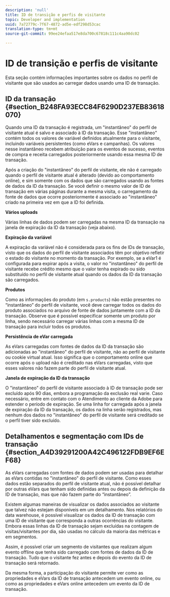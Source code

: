 ```yaml
---
description: 'null'
title: ID de transição e perfis de visitante
topic: Developer and implementation
uuid: 7a72779c-7f67-4872-ad5e-edf298d53cac
translation-type: tm+mt
source-git-commit: 99ee24efaa517e8da700c67818c111c4aa90dc02

---
```



# ID de transição e perfis de visitante

Esta seção contém informações importantes sobre os dados no perfil de visitante que são usados ao carregar dados usando uma ID de transação.

## ID da transação {#section_B248FA93ECC84F6290D237EB83618070}

Quando uma ID da transação é registrada, um "instantâneo" do perfil de visitante atual é salvo e associado à ID da transação. Esse "instantâneo" contém todos os valores de variável definidos atualmente para o visitante, incluindo variáveis persistentes (como eVars e campanhas). Os valores nesse instantâneo recebem atribuição para os eventos de sucesso, eventos de compra e receita carregados posteriormente usando essa mesma ID de transação.

Após a criação do "instantâneo" do perfil de visitante, ele não é carregado quando o perfil de visitante atual é alterado (devido ao comportamento online), e sim somente com os dados que são carregados usando as fontes de dados da ID da transação. Se você definir o mesmo valor de ID de transação em várias páginas durante a mesma visita, o carregamento da fonte de dados que ocorre posteriormente é associado ao "instantâneo" criado na primeira vez em que a ID foi definida.

**Vários uploads**

Várias linhas de dados podem ser carregadas na mesma ID da transação na janela de expiração da ID da transação (veja abaixo).

**Expiração da variável**

A expiração da variável não é considerada para os fins de IDs de transação, visto que os dados do perfil de visitante associados têm por objetivo refletir o estado do visitante no momento da transação. Por exemplo, se a eVar1 é configurada para expirar após a visita, o valor no "instantâneo" do perfil de visitante recebe crédito mesmo que o valor tenha expirado ou sido substituído no perfil de visitante atual quando os dados da ID da transação são carregados.

**Produtos**

Como as informações do produto (em `s.products`) não estão presentes no “instantâneo” do perfil de visitante, você deve carregar todos os dados do produto associados no arquivo de fonte de dados juntamente com a ID da transação. Observe que é possível especificar somente um produto por linha, sendo necessário carregar várias linhas com a mesma ID de transação para incluir todos os produtos.

**Persistência de eVar carregada**

As eVars carregadas com fontes de dados da ID da transação são adicionadas ao "instantâneo" do perfil de visitante, não ao perfil de visitante ou cookie virtual atual. Isso significa que o comportamento online que ocorre após o upload não é creditado nas eVars carregadas, visto que esses valores não fazem parte do perfil de visitante atual.

**Janela de expiração da ID da transação**

O "instantâneo" do perfil de visitante associado à ID de transação pode ser excluído após 90 dias, embora a programação da exclusão real varie. Caso necessário, entre em contato com o Atendimento ao cliente da Adobe para estender o período de expiração. Se uma linha for carregada após a janela de expiração da ID da transação, os dados na linha serão registrados, mas nenhum dos dados no "instantâneo" do perfil de visitante será creditado se o perfil tiver sido excluído.

## Detalhamentos e segmentação com IDs de transação {#section_A4D39291200A42C496122FDB9EF6EF68}

As eVars carregadas com fontes de dados podem ser usadas para detalhar as eVars contidas no "instantâneo" do perfil de visitante. Como esses dados estão separados do perfil de visitante atual, não é possível detalhar por outras eVars que tenham sido definidas antes ou depois da definição da ID de transação, mas que não fazem parte do “instantâneo”.

Existem algumas maneiras de visualizar os dados associados ao visitante que talvez não estejam disponíveis em um detalhamento. Nos relatórios do data warehouse, é possível visualizar os dados da ID de transação com uma ID de visitante que corresponda a outras ocorrências do visitante. Embora essas linhas da ID de transação sejam excluídas na contagem de visitas/visitantes por dia, são usadas no cálculo da maioria das métricas e em segmentos.

Assim, é possível criar um segmento de visitantes que realizam algum evento offline que tenha sido carregado com fontes de dados da ID de transação. Tudo que o visitante fez antes e depois do evento da ID de transação será retornado.

Da mesma forma, a participação do visitante permite ver como as propriedades e eVars da ID de transação antecedem um evento online, ou como as propriedades e eVars online antecedem um evento da ID de transação.
